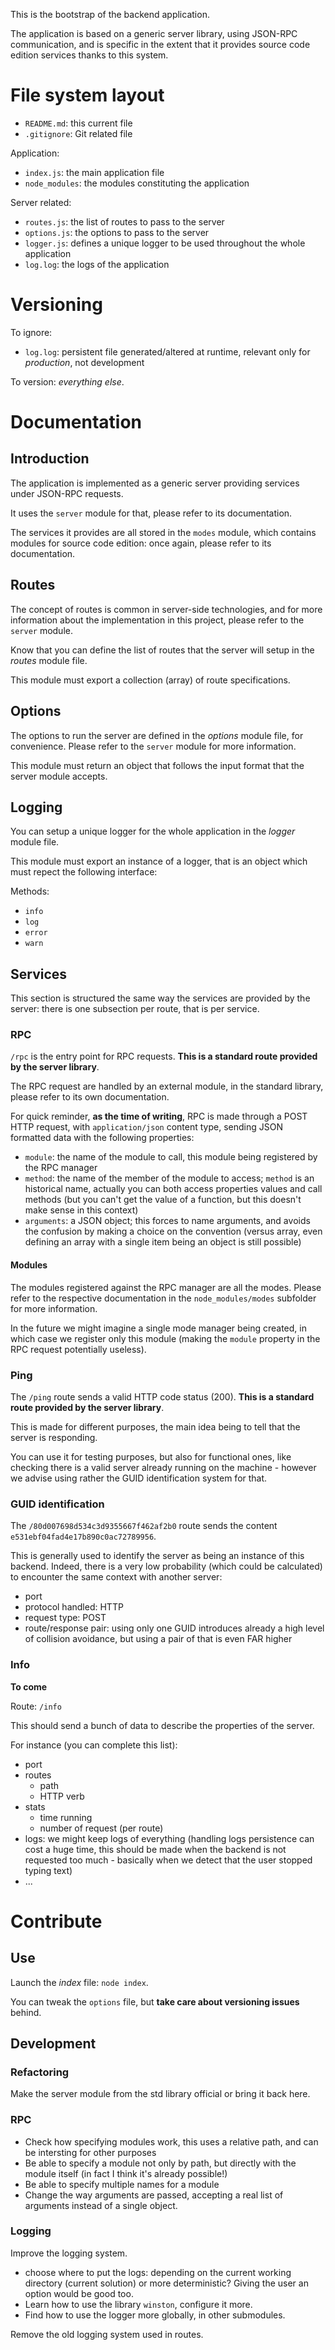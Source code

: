 This is the bootstrap of the backend application.

The application is based on a generic server library, using JSON-RPC communication, and is specific in the extent that it provides source code edition services thanks to this system.

# File system layout

* `README.md`: this current file
* `.gitignore`: Git related file

Application:

* `index.js`: the main application file
* `node_modules`: the modules constituting the application

Server related:

* `routes.js`: the list of routes to pass to the server
* `options.js`: the options to pass to the server
* `logger.js`: defines a unique logger to be used throughout the whole application
* `log.log`: the logs of the application

# Versioning

To ignore:

* `log.log`: persistent file generated/altered at runtime, relevant only for _production_, not development

To version: _everything else_.

# Documentation

## Introduction

The application is implemented as a generic server providing services under JSON-RPC requests.

It uses the `server` module for that, please refer to its documentation.

The services it provides are all stored in the `modes` module, which contains modules for source code edition: once again, please refer to its documentation.

## Routes

The concept of routes is common in server-side technologies, and for more information about the implementation in this project, please refer to the `server` module.

Know that you can define the list of routes that the server will setup in the _routes_ module file.

This module must export a collection (array) of route specifications.

## Options

The options to run the server are defined in the _options_ module file, for convenience. Please refer to the `server` module for more information.

This module must return an object that follows the input format that the server module accepts.

## Logging

You can setup a unique logger for the whole application in the _logger_ module file.

This module must export an instance of a logger, that is an object which must repect the following interface:

Methods:

* `info`
* `log`
* `error`
* `warn`

## Services

This section is structured the same way the services are provided by the server: there is one subsection per route, that is per service.

### RPC

`/rpc` is the entry point for RPC requests. __This is a standard route provided by the server library__.

The RPC request are handled by an external module, in the standard library, please refer to its own documentation.

For quick reminder, __as the time of writing__, RPC is made through a POST HTTP request, with `application/json` content type, sending JSON formatted data with the following properties:

* `module`: the name of the module to call, this module being registered by the RPC manager
* `method`: the name of the member of the module to access; `method` is an historical name, actually you can both access properties values and call methods (but you can't get the value of a function, but this doesn't make sense in this context)
* `arguments`: a JSON object; this forces to name arguments, and avoids the confusion by making a choice on the convention (versus array, even defining an array with a single item being an object is still possible)

#### Modules

The modules registered against the RPC manager are all the modes. Please refer to the respective documentation in the `node_modules/modes` subfolder for more information.

In the future we might imagine a single mode manager being created, in which case we register only this module (making the `module` property in the RPC request potentially useless).

### Ping

The `/ping` route sends a valid HTTP code status (200). __This is a standard route provided by the server library__.

This is made for different purposes, the main idea being to tell that the server is responding.

You can use it for testing purposes, but also for functional ones, like checking there is a valid server already running on the machine - however we advise using rather the GUID identification system for that.

### GUID identification

The `/80d007698d534c3d9355667f462af2b0` route sends the content `e531ebf04fad4e17b890c0ac72789956`.

This is generally used to identify the server as being an instance of this backend. Indeed, there is a very low probability (which could be calculated) to encounter the same context with another server:

* port
* protocol handled: HTTP
* request type: POST
* route/response pair: using only one GUID introduces already a high level of collision avoidance, but using a pair of that is even FAR higher

### Info

__To come__

Route: `/info`

This should send a bunch of data to describe the properties of the server.

For instance (you can complete this list):

* port
* routes
	* path
	* HTTP verb
* stats
	* time running
	* number of request (per route)
* logs: we might keep logs of everything (handling logs persistence can cost a huge time, this should be made when the backend is not requested too much - basically when we detect that the user stopped typing text)
* ...

# Contribute

## Use

Launch the _index_ file: `node index`.

You can tweak the `options` file, but __take care about versioning issues__ behind.

## Development

### Refactoring

Make the server module from the std library official or bring it back here.

### RPC

* Check how specifying modules work, this uses a relative path, and can be intersting for other purposes
* Be able to specify a module not only by path, but directly with the module itself (in fact I think it's already possible!)
* Be able to specify multiple names for a module
* Change the way arguments are passed, accepting a real list of arguments instead of a single object.

### Logging

Improve the logging system.

* choose where to put the logs: depending on the current working directory (current solution) or more deterministic? Giving the user an option would be good too.
* Learn how to use the library `winston`, configure it more.
* Find how to use the logger more globally, in other submodules.

Remove the old logging system used in routes.
